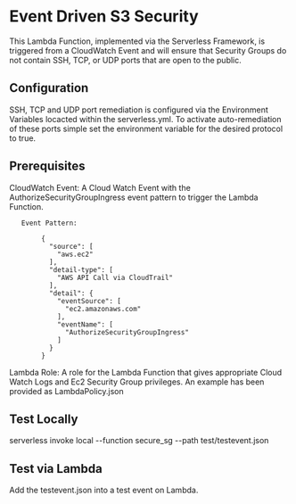 
# Event Driven S3 Security

This Lambda Function, implemented via the Serverless Framework, is triggered from a CloudWatch Event and will ensure that Security Groups do not contain SSH, TCP, or UDP ports that are open to the public.   


## Configuration

SSH, TCP and UDP port remediation is configured via the Environment Variables locacted within the serverless.yml.   To activate auto-remediation of these ports simple set the environment variable for the desired protocol to true.   

## Prerequisites


   CloudWatch Event:  A Cloud Watch Event with the AuthorizeSecurityGroupIngress event pattern to trigger the Lambda Function. 

       Event Pattern:  

            {
              "source": [
                "aws.ec2"
              ],
              "detail-type": [
                "AWS API Call via CloudTrail"
              ],
              "detail": {
                "eventSource": [
                  "ec2.amazonaws.com"
                ],
                "eventName": [
                  "AuthorizeSecurityGroupIngress"
                ]
              }
            }

  Lambda Role:    A role for the Lambda Function that gives appropriate Cloud Watch Logs and Ec2 Security Group privileges.  An example has been provided as LambdaPolicy.json
  


## Test Locally
serverless invoke local --function secure_sg --path test/testevent.json

## Test via Lambda
Add the testevent.json into a test event on Lambda.  